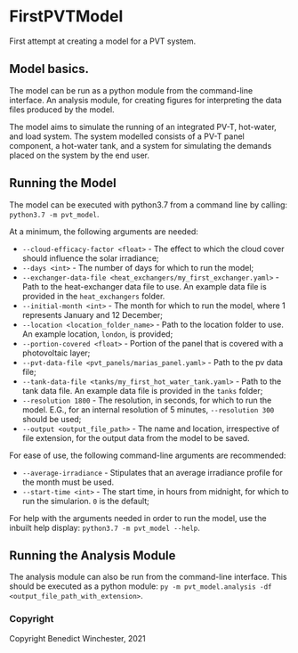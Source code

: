 # FirstPVTModel
First attempt at creating a model for a PVT system.

## Model basics.
The model can be run as a python module from the command-line interface. An analysis module, for creating figures for interpreting the data files produced by the model.

The model aims to simulate the running of an integrated PV-T, hot-water, and load system. The system modelled consists of a PV-T panel component, a hot-water tank, and a system for simulating the demands placed on the system by the end user.

## Running the Model
The model can be executed with python3.7 from a command line by calling:
`python3.7 -m pvt_model`.

At a minimum, the following arguments are needed:
* `--cloud-efficacy-factor <float>` - The effect to which the cloud cover should influence the solar irradiance;
* `--days <int>` - The number of days for which to run the model;
* `--exchanger-data-file <heat_exchangers/my_first_exchanger.yaml>` - Path to the heat-exchanger data file to use. An example data file is provided in the `heat_exchangers` folder.
* `--initial-month <int>` - The month for which to run the model, where 1 represents January and 12 December;
* `--location <location_folder_name>` - Path to the location folder to use. An example location, `london`, is provided;
* `--portion-covered <float>` - Portion of the panel that is covered with a photovoltaic layer;
* `--pvt-data-file <pvt_panels/marias_panel.yaml>` - Path to the pv data file;
* `--tank-data-file <tanks/my_first_hot_water_tank.yaml>` - Path to the tank data file. An example data file is provided in the `tanks` folder;
* `--resolution 1800` - The resolution, in seconds, for which to run the model. E.G., for an internal resolution of 5 minutes, `--resolution 300` should be used;
* `--output <output_file_path>` - The name and location, irrespective of file extension, for the output data from the model to be saved.

For ease of use, the following command-line arguments are recommended:
* `--average-irradiance` - Stipulates that an average irradiance profile for the month must be used.
* `--start-time <int>` - The start time, in hours from midnight, for which to run the simularion. `0` is the default;

For help with the arguments needed in order to run the model, use the inbuilt help display:
`python3.7 -m pvt_model --help`.

## Running the Analysis Module
The analysis module can also be run from the command-line interface. This should be executed as a python module: `py -m pvt_model.analysis -df <output_file_path_with_extension>`.

### Copyright
Copyright Benedict Winchester, 2021

